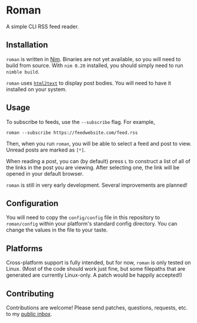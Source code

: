# Roman

A simple CLI RSS feed reader.

## Installation

`roman` is written in [Nim](https://nim-lang.org). Binaries are not yet available, so you will need to build from source. With `nim 0.20` installed, you should simply need to run `nimble build`. 

`roman` uses [`html2text`](http://alir3z4.github.io/html2text/) to display post bodies. You will need to have it installed on your system.

## Usage

To subscribe to feeds, use the `--subscribe` flag. For example, 

```
roman --subscribe https://feedwebsite.com/feed.rss
```

Then, when you run `roman`, you will be able to select a feed and post to view. Unread posts are marked as `[*]`. 

When reading a post, you can (by default) press `L` to construct a list of all of the links in the post you are viewing. After selecting one, the link will be opened in your default browser.

`roman` is still in very early development. Several improvements are planned!

## Configuration

You will need to copy the `config/config` file in this repository to `roman/config` within your platform's standard config directory. You can change the values in the file to your taste. 

## Platforms

Cross-platform support is fully intended, but for now, `roman` is only tested on Linux. (Most of the code should work just fine, but some filepaths that are generated are currently Linux-only. A patch would be happily accepted!)

## Contributing

Contributions are welcome! Please send patches, questions, requests, etc. to my [public inbox](mailto:~reesmichael1/public-inbox@lists.sr.ht).

